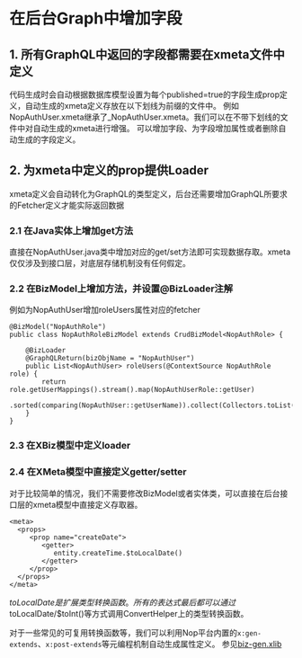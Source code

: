 # 在后台Graph中增加字段

## 1. 所有GraphQL中返回的字段都需要在xmeta文件中定义
代码生成时会自动根据数据库模型设置为每个published=true的字段生成prop定义，自动生成的xmeta定义存放在以下划线为前缀的文件中。
例如 NopAuthUser.xmeta继承了_NopAuthUser.xmeta。我们可以在不带下划线的文件中对自动生成的xmeta进行增强。
可以增加字段、为字段增加属性或者删除自动生成的字段定义。

## 2. 为xmeta中定义的prop提供Loader
xmeta定义会自动转化为GraphQL的类型定义，后台还需要增加GraphQL所要求的Fetcher定义才能实际返回数据

### 2.1 在Java实体上增加get方法
直接在NopAuthUser.java类中增加对应的get/set方法即可实现数据存取。xmeta仅仅涉及到接口层，对底层存储机制没有任何假定。

### 2.2 在BizModel上增加方法，并设置@BizLoader注解
例如为NopAuthUser增加roleUsers属性对应的fetcher

````
@BizModel("NopAuthRole")
public class NopAuthRoleBizModel extends CrudBizModel<NopAuthRole> {

    @BizLoader
    @GraphQLReturn(bizObjName = "NopAuthUser")
    public List<NopAuthUser> roleUsers(@ContextSource NopAuthRole role) {
        return role.getUserMappings().stream().map(NopAuthUserRole::getUser)
                .sorted(comparing(NopAuthUser::getUserName)).collect(Collectors.toList());
    }
}   
````

### 2.3 在XBiz模型中定义loader

### 2.4 在XMeta模型中直接定义getter/setter
对于比较简单的情况，我们不需要修改BizModel或者实体类，可以直接在后台接口层的xmeta模型中直接定义存取器。

````
<meta>
  <props>
     <prop name="createDate">
        <getter>
           entity.createTime.$toLocalDate()
        </getter>
     </prop>
  </props>
</meta>
````

$toLocalDate是扩展类型转换函数。所有的表达式最后都可以通过$toLocalDate/$toInt()等方式调用ConvertHelper上的类型转换函数。

对于一些常见的可复用转换函数等，我们可以利用Nop平台内置的`x:gen-extends`、`x:post-extends`等元编程机制自动生成属性定义。
参见[biz-gen.xlib](https://gitee.com/canonical-entropy/nop-entropy/blob/master/nop-biz/src/main/resources/_vfs/nop/core/xlib/biz-gen.xlib)


